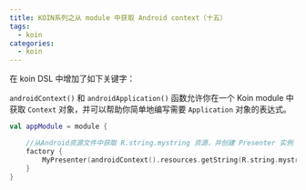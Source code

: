 ```yaml
---
title: KOIN系列之从 module 中获取 Android context（十五）
tags:
  - koin
categories:
  - koin
---
```


在 koin DSL 中增加了如下关键字：

`androidContext()` 和 `androidApplication()` 函数允许你在一个 Koin module 中获取 `Context` 对象，并可以帮助你简单地编写需要 `Application` 对象的表达式。

```kotlin
val appModule = module {

    //从Android资源文件中获取 R.string.mystring 资源，并创建 Presenter 实例
    factory {
        MyPresenter(androidContext().resources.getString(R.string.mystring))
    }
}
```
